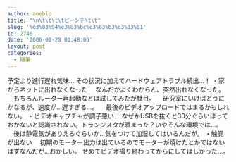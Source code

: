 ```yaml
---
author: ameblo
title: "\n\t\t\t\tピーンチ\t\t"
slug: '%e3%83%94%e3%83%bc%e3%83%b3%e3%83%81'
id: 2746
date: '2006-01-20 03:48:06'
layout: post
categories:
  - 随筆
---
```


予定より進行遅れ気味… その状況に加えてハードウェアトラブル続出…！ ・家からネットに出れなくなった 　なんだかよくわからん、突然出れなくなった。 　もちろんルーター再起動などは試してみたが駄目。 　研究室にいけばどうにかなるが、速度が…遅すぎる…。 　最後のビデオアップロードではまるかもしれない。 ・ビデオキャプチャが調子悪い 　なぜかUSBを抜くと30分ぐらいほっておかないと認識されない。トランジスタが暖まった？いやそんな環境では…。 　後は静電気がありえるぐらいか…気をつけて加湿してはいるんだが。 ・触覚が出ない 　初期のモーター出力は出ているのでモーターが焼けたとかではないはずなんだが…おかしい。 せめてビデオ撮り終わってからにしてほしかった…。